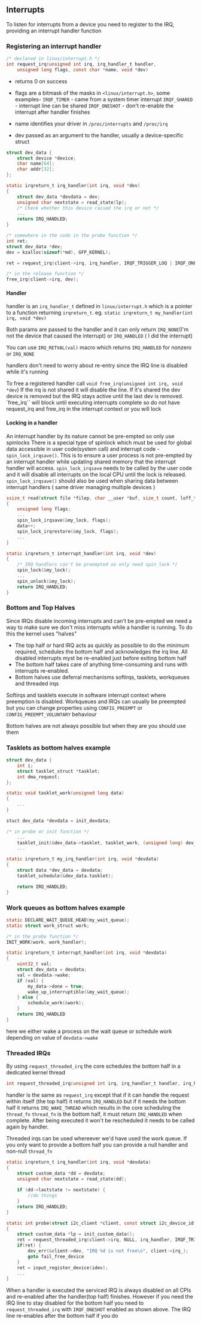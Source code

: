 ## Interrupts
To listen for interrupts from a device you need to register to the IRQ, providing an interrupt handler function

### Registering an interrupt handler
```c
/* declared in linux/interrupt.h */
int request_irq(unsigned int irq, irq_handler_t handler,
	unsigned long flags, const char *name, void *dev)
```
* returns 0 on success
* flags are a bitmask of the masks in `<linux/interrupt.h>`, some examples-
	`IRQF_TIMER` - came from a system timer interrupt
	`IRQF_SHARED` - interrupt line can be shared
	`IRQF_ONESHOT` - don't re-enable the interrupt after handler finishes
	
* name identifies your driver in `/proc/interrupts` and `/proc/irq`
* dev passed as an argument to the handler, usually a device-specific struct
```c
struct dev_data {
	struct device *device;
	char name[64];
	char addr[32];
};

static irqreturn_t irq_handler(int irq, void *dev) 
{
	struct dev_data *devdata = dev;
	unsigned char nextstate = read_state(lp);
	/* Check whether this device raised the irq or not */
	...
	return IRQ_HANDLED;
}

/* somewhere in the code in the probe function */
int ret;
struct dev_data *dev;
dev = kzalloc(sizeof(*md), GFP_KERNEL);

ret = request_irq(client->irq, irq_handler, IRQF_TRIGGER_LOQ | IRQF_ONESHOT, DRV_NAME, dev);

/* in the release function */
free_irq(client->irq, dev);
```


#### Handler
handler is an `irq_handler_t` defined in `linux/interrupt.h` which is a pointer to a function returning `irqreturn_t`. eg. `static irqreturn_t my_handler(int irq, void *dev)`

Both params are passed to the handler and it can only return `IRQ_NONE`(I'm not the device that caused the interrupt) or `IRQ_HANDLED` ( I did the interrupt)

You can use `IRQ_RETVAL(val)` macro which returns `IRQ_HANDLED` for nonzero or `IRQ_NONE`

handlers don't need to worry about re-entry since the IRQ line is disabled while it's running

To free a registered handler call `void free_irq(unsigned int irq, void *dev`)
If the irq is not shared it will disable the line. If it's shared the dev device is removed but the IRQ stays active until the last dev is removed. `free_irq`` will block until executing interrupts complete so do not have request_irq and free_irq in the interrupt context or you will lock

#### Locking in a handler

An interrupt handler by its nature cannot be pre-empted so only use spinlocks
There is a special type of spinlock which must be used for global data accessible in user code(system call) and interrupt code - `spin_lock_irqsave()`. This is to ensure a user process is not pre-empted by an interrupt handler while updating shared memory that the interrupt handler will access. `spin_lock_irqsave` needs to be called by the user code and it will disable all interrupts on the local CPU until the lock is released.
`spin_lock_irqsave()` should also be used when sharing data between interrupt handlers ( same driver managing multiple devices )
```c
ssize_t read(struct file *filep, char __user *buf, size_t count, loff_t *filepos)
{
	unsigned long flags;
	...
	spin_lock_irqsave(&my_lock, flags);
	data++;
	spin_lock_irqrestore(&my_lock, flags);
	...
}

static irqreturn_t interrupt_handler(int irq, void *dev)
{
	/* IRQ handlers can't be preempted so only need spin_lock */
	spin_lock(&my_lock);
	...
	spin_unlock(&my_lock);
	return IRQ_HANDLED;
}
```

### Bottom and Top Halves
Since IRQs disable incoming interrupts and can't be pre-empted we need a way to make sure we don't miss interrupts while a handler is running.
To do this the kernel uses "halves"
* The top half or hard IRQ acts as quickly as possible to do the minimum required, schedules the bottom half and acknowledges the irq line. All disabled interrupts myst be re-enabled just before exiting bottom half
* The bottom half takes care of anything time-consuming and runs with interrupts re-enabled.
* Bottom halves use deferral mechanisms softirqs, tasklets, workqueues and threaded irqs

Softirqs and tasklets execute in software interrupt context where preemption is disabled. 
Workqueues and IRQs can usually be preempted but you can change properties using `CONFIG_PREEMPT` or `CONFIG_PREEMPT_VOLUNTARY` behaviour

Bottom halves are not always possible but when they are you should use them

### Tasklets as bottom halves example
```c
struct dev_data {
	int i;
	struct tasklet_struct *tasklet;
	int dma_request;
};

static void tasklet_work(unsigned long data)
{
	...
}

stuct dev_data *devdata = init_devdata;

/* in probe or init function */
	...
	tasklet_init(&dev_data->tasklet, tasklet_work, (unsigned long) dev_data;
	...

static irqreturn_t my_irq_handler(int irq, void *devdata)
{
	struct data *dev_data = devdata;
	tasklet_schedule(&dev_data.tasklet);

	return IRQ_HANDLED;
}
```

### Work queues as bottom halves example
```c
static DECLARE_WAIT_QUEUE_HEAD(my_wait_queue);
static struct work_struct work;

/* in the probe function */
INIT_WORK(work, work_handler);

static irqreturn_t interrupt_handler(int irq, void *devdata) 
{
	uint32_t val;
	struct dev_data = devdata;
	val = devdata->wake;
	if (val) {
		my_data->done = true;
		wake_up_interruptible(&my_wait_queue);
	} else {
		schedule_work(&work);
	}
	return IRQ_HANDLED
}
```
here we either wake a process on the wait queue or schedule work depending on value of `devdata->wake`

### Threaded IRQs

By using `request_threaded_irq` the core schedules the bottom half in a dedicated kernel thread
```c
int request_threaded_irq(unsigned int irq, irq_handler_t handler, irq_handler_t thread_fn, unsigned long irqflags, const char *devname, void *devdata);
```
handler is the same as `request_irq` except that if it can handle the request within itself (the top half) it returns `IRQ_HANDLED` but if it needs the bottom half it returns `IRQ_WAKE_THREAD` which results in the core scheduling the `thread_fn`
`thread_fn` is the bottom half, it must return `IRQ_HANDLED` when complete. After being executed it won't be rescheduled it needs to be called again by handler.

Threaded irqs can be used whereever we'd have used the work queue. If you only want to provide a bottom half you can provide a null handler and non-null `thread_fn`

```c
static irqreturn_t irq_handler(int irq, void *devdata)
{
	struct custom_data *dd = devdata;
	unsigned char nextstate = read_state(dd);
	
	if (dd->laststate != nextstate) {
		//do things
	}
	return IRQ_HANDLED;
}

static int probe(struct i2c_client *client, const struct i2c_device_id *id)
{
	struct custom_data *lp = init_custom_data();
	ret = request_threaded_irq(client->irq, NULL, irq_handler, IRQF_TRIGGER_LOW | IRQF_ONESHOT, DRV_NAME, lp);
	if(ret) {
		dev_err(&client->dev, "IRQ %d is not free\n", client->irq_);
		goto fail_free_device
	}
	ret = input_register_device(idev);
	...
}
```
When a handler is executed the serviced IRQ is always disabled on all CPIs and re-enabled after the handler(top half) finishes. However if you need the IRQ line to stay disabled for the bottom half you need to `request_threaded_irq` with `IRQF_ONESHOT` enabled as shown above. The IRQ line re-enables after the bottom half if you do
